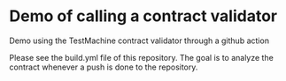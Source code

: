 # Demo of calling a contract validator
Demo using the TestMachine contract validator through a github action

Please see the build.yml file of this repository. The goal is to analyze the contract whenever a push is done to the repository.
